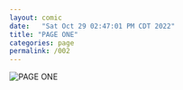 ```yaml
---
layout: comic
date:   "Sat Oct 29 02:47:01 PM CDT 2022"
title: "PAGE ONE"
categories: page
permalink: /002
---
```

![PAGE ONE](https://lwflouisa.github.io/OnlyEyesForMe/pages/002.png)
